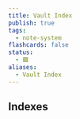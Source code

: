 ```yaml
---
title: Vault Index
publish: true
tags:
  - note-system
flashcards: false
status:
  - 🟩
aliases:
  - Vault Index
---
```


## Indexes



